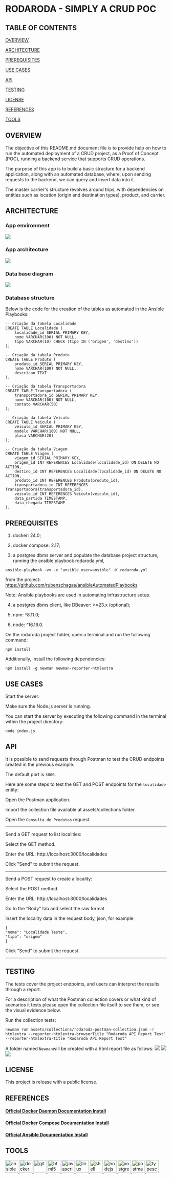 # RODARODA - SIMPLY A CRUD POC

## TABLE OF CONTENTS

[OVERVIEW](#overview)

[ARCHITECTURE](#architecture)

[PREREQUISITES](#prerequisites)

[USE CASES](#use-cases)

[API](#api)

[TESTING](#testing)

[LICENSE](#license)

[REFERENCES](#references)

[TOOLS](#tools)

## OVERVIEW

The objective of this README.md document file is to provide help on how to run the automated deployment of a CRUD project, as a Proof of Concept (POC), running a backend service that supports CRUD operations.

The purpose of this app is to build a basic structure for a backend application, along with an automated database, where, upon sending requests to the backend, we can query and insert data into it.

The master carrier's structure revolves around trips, with dependencies on entities such as location (origin and destination types), product, and carrier.

## ARCHITECTURE

### App environment
![](./assets/readMeMd/env.png)

### App architecture
![](./assets/readMeMd/arc.png)

### Data base diagram
![](./assets/readMeMd/db-diagram.png)

### Database structure
Below is the code for the creation of the tables as automated in the Ansible Playbooks:

```
-- Criação da tabela Localidade
CREATE TABLE Localidade (
    localidade_id SERIAL PRIMARY KEY,
    nome VARCHAR(100) NOT NULL,
    tipo VARCHAR(10) CHECK (tipo IN ('origem', 'destino'))
);

-- Criação da tabela Produto
CREATE TABLE Produto (
    produto_id SERIAL PRIMARY KEY,
    nome VARCHAR(100) NOT NULL,
    descricao TEXT
);

-- Criação da tabela Transportadora
CREATE TABLE Transportadora (
    transportadora_id SERIAL PRIMARY KEY,
    nome VARCHAR(100) NOT NULL,
    contato VARCHAR(50)
);

-- Criação da tabela Veículo
CREATE TABLE Veiculo (
    veiculo_id SERIAL PRIMARY KEY,
    modelo VARCHAR(100) NOT NULL,
    placa VARCHAR(20)
);

-- Criação da tabela Viagem
CREATE TABLE Viagem (
    viagem_id SERIAL PRIMARY KEY,
    origem_id INT REFERENCES Localidade(localidade_id) ON DELETE NO ACTION,
    destino_id INT REFERENCES Localidade(localidade_id) ON DELETE NO ACTION,
    produto_id INT REFERENCES Produto(produto_id),
    transportadora_id INT REFERENCES Transportadora(transportadora_id),
    veiculo_id INT REFERENCES Veiculo(veiculo_id),
    data_partida TIMESTAMP,
    data_chegada TIMESTAMP
);
```

## PREREQUISITES

1. docker: 24.0;

2. docker compose: 2.17;

3. a postgres dbms server and populate the database project structure, running the ansible playbook rodaroda.yml,

`ansible-playbook -vv -e "ansible_user=ansible" -K rodaroda.yml`

from the project: https://github.com/rubenschagas/ansibleAutomatedPlaybooks

Note: Ansible playbooks are used in automating infrastructure setup.

4. a postgres dbms client, like DBeaver: >=23.x (optional);

5. npm: ^8.11.0;

6. node: ^16.16.0.

On the rodaroda project folder, open a terminal and run the following command:

```
npm install
```

Additionally, install the following dependencies:

```
npm install -g newman newman-reporter-htmlextra
```

## USE CASES

Start the server:

Make sure the Node.js server is running. 

You can start the server by executing the following command in the terminal within the project directory:

```
node index.js
```

## API

It is possible to send requests through Postman to test the CRUD endpoints created in the previous example. 

The default port is `3000`.

Here are some steps to test the GET and POST endpoints for the `localidade` entity:

Open the Postman application.

Import the collection file available at assets/collections folder.

Open the `Consulta de Produtos` request.

---

Send a GET request to list localities:

Select the GET method.

Enter the URL: http://localhost:3000/localidades

Click "Send" to submit the request.

---

Send a POST request to create a locality:

Select the POST method.

Enter the URL: http://localhost:3000/localidades

Go to the "Body" tab and select the raw format.

Insert the locality data in the request body, json, for example:

```
{
"nome": "Localidade Teste",
"tipo": "origem"
}
```

Click "Send" to submit the request.

---

## TESTING

The tests cover the project endpoints, and users can interpret the results through a report. 

For a description of what the Postman collection covers or what kind of scenarios it tests please open the collection file itself to see them, or see the visual evidence below.

Run the collection tests:

```
newman run assets/collections/rodaroda-postman-collection.json -r htmlextra --reporter-htmlextra-browserTitle "Rodaroda API Report Test" --reporter-htmlextra-title "Rodaroda API Report Test"
```

A folder named `Newman`will be created with a html report file as follows:
![](./assets/readMeMd/newman-html-extra-report1.png)
![](./assets/readMeMd/newman-html-extra-report2.png)
![](./assets/readMeMd/newman-html-extra-report3.png)

## LICENSE

This project is release with a public license.

## REFERENCES

#### [Official Docker Daemon Documentation Install](https://docs.docker.com/engine/install/ubuntu/)

#### [Official Docker Compose Documentation Install](https://docs.docker.com/compose/install/linux/#install-the-plugin-manually)

#### [Official Ansible Documentation Install](https://docs.ansible.com/ansible/2.9/installation_guide/intro_installation.html#installing-ansible-on-ubuntu)

## TOOLS

<p align="left"> 
<a href="https://www.ansible.com" target="_blank" rel="noreferrer"> 
<img src="https://img2.gratispng.com/20180413/oyw/kisspng-ansible-g2-technology-group-red-hat-organization-c-magic-circle-5ad07018670321.713204611523609624422.jpg" alt="ansible" width="40" height="40"/> 
</a>
<a href="https://www.docker.com/" target="_blank" rel="noreferrer"> 
<img src="https://raw.githubusercontent.com/devicons/devicon/master/icons/docker/docker-original-wordmark.svg" alt="docker" width="40" height="40"/> 
</a>
<a href="https://git-scm.com/" target="_blank" rel="noreferrer"> 
<img src="https://www.vectorlogo.zone/logos/git-scm/git-scm-icon.svg" alt="git" width="40" height="40"/> 
</a> 
<a href="https://www.w3.org/html/" target="_blank" rel="noreferrer"> 
<img src="https://raw.githubusercontent.com/devicons/devicon/master/icons/html5/html5-original-wordmark.svg" alt="html5" width="40" height="40"/> 
</a>
<a href="https://developer.mozilla.org/en-US/docs/Web/JavaScript" target="_blank" rel="noreferrer"> 
<img src="https://raw.githubusercontent.com/devicons/devicon/master/icons/javascript/javascript-original.svg" alt="javascript" width="40" height="40"/> 
</a>
<a href="https://www.linux.org/" target="_blank" rel="noreferrer"> 
<img src="https://raw.githubusercontent.com/devicons/devicon/master/icons/linux/linux-original.svg" alt="linux" width="40" height="40"/> 
</a>
<a href="https://www.gnu.org/software/bash/" target="_blank" rel="noreferrer"> 
<img src="https://bashlogo.com/img/symbol/jpg/full_colored_light.jpg" alt="shell script" width="40" height="40"/> 
</a>
<a href="https://nodejs.org" target="_blank" rel="noreferrer"> 
<img src="https://raw.githubusercontent.com/devicons/devicon/master/icons/nodejs/nodejs-original-wordmark.svg" alt="nodejs" width="40" height="40"/> 
</a>  
<a href="https://www.postgresql.org" target="_blank" rel="noreferrer"> 
<img src="https://raw.githubusercontent.com/devicons/devicon/master/icons/postgresql/postgresql-original-wordmark.svg" alt="postgresql" width="40" height="40"/> 
</a> 
<a href="https://postman.com" target="_blank" rel="noreferrer"> 
<img src="https://www.vectorlogo.zone/logos/getpostman/getpostman-icon.svg" alt="postman" width="40" height="40"/> 
</a>
<a href="https://www.typescriptlang.org/" target="_blank" rel="noreferrer"> 
<img src="https://raw.githubusercontent.com/devicons/devicon/master/icons/typescript/typescript-original.svg" alt="typescript" width="40" height="40"/> 
</a> 
</p>
